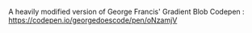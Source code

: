 
A heavily modified version of George Francis' Gradient Blob Codepen : https://codepen.io/georgedoescode/pen/oNzamjV
